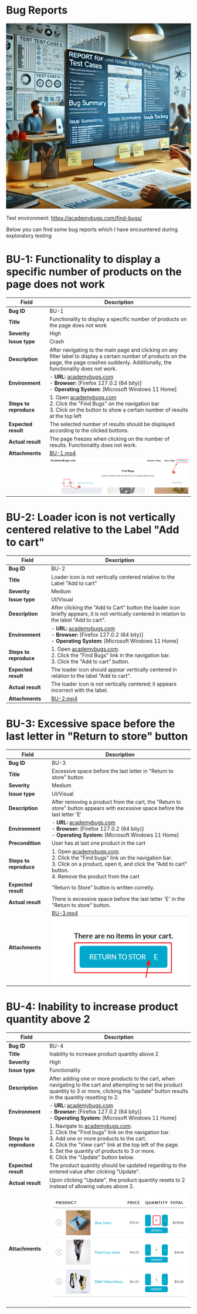 # Bug Reports 

![Bug Reports Page Image](images/bugreports/bugreports.jpg)


Test environment: https://academybugs.com/find-bugs/

Below you can find some bug reports which I have encountered during exploratory testing


# BU-1: Functionality to display a specific number of products on the page does not work

| Field                | Description                                                                                      |
|----------------------|--------------------------------------------------------------------------------------------------|
| **Bug ID**           | BU-1                                                                                             |
| **Title**            | Functionality to display a specific number of products on the page does not work                 |
| **Severity**         | High                                                                                             |
| **Issue type**       | Crash                                                                                            |
| **Description**      | After navigating to the main page and clicking on any filter label to display a certain number of products on the page, the page crashes suddenly. Additionally, the functionality does not work. |
| **Environment**      | - **URL:** [academybugs.com](http://academybugs.com) <br> - **Browser:** [Firefox 127.0.2 (64 bity)] <br> - **Operating System:** [Microsoft Windows 11 Home]|
| **Steps to reproduce** | 1. Open [academybugs.com](http://academybugs.com) <br> 2. Click the "Find Bugs" on the navigation bar <br> 3. Click on the button to show a certain number of results at the top left |
| **Expected result**  | The selected number of results should be displayed according to the clicked buttons.              |
| **Actual result**    | The page freezes when clicking on the number of results. Functionality does not work.             |
| **Attachments**      | [BU-1.mp4](images/bugreports/BU-1.mp4)                                                            |
|                      | ![BU-1.Screenshot](images/bugreports/BU-1.png)                                                    |

# BU-2:  Loader icon is not vertically centered relative to the Label "Add to cart"  

| Field                | Description                                                                                      |
|----------------------|--------------------------------------------------------------------------------------------------|
| **Bug ID**           | BU-2                                                                                             |
| **Title**            | Loader icon is not vertically centered relative to the Label "Add to cart"                       |
| **Severity**         | Medium                                                                                           |
| **Issue type**       | UI/Visual                                                                                       |
| **Description**      | After clicking the "Add to Cart" button the loader icon briefly appears, it is not vertically centered in relation to the label "Add to cart". |
| **Environment**      | - **URL:** [academybugs.com](http://academybugs.com) <br> - **Browser:** [Firefox 127.0.2 (64 bity)] <br> - **Operating System:** [Microsoft Windows 11 Home] |
| **Steps to reproduce** | 1. Open [academybugs.com](http://academybugs.com). <br> 2. Click the "Find Bugs" link in the navigation bar. <br> 3. Click the "Add to cart" button. |
| **Expected result**  | The loader icon should appear vertically centered in relation to the label "Add to cart".    |
| **Actual result**    | The loader icon is not vertically centered; it appears incorrect with the label.               |
| **Attachments**      |  [BU-2.mp4](images/bugreports/BU-2.mp4)     |

# BU-3: Excessive space before the last letter in "Return to store" button

| Field                | Description                                                                                      |
|----------------------|--------------------------------------------------------------------------------------------------|
| **Bug ID**           | BU-3                                                                                             |
| **Title**            | Excessive space before the last letter in "Return to store" button                       |
| **Severity**         | Medium                                                                                           |
| **Issue type**       | UI/Visual                                                                                       |
| **Description**      | After removing a product from the cart, the "Return to store" button appears with excessive space before the last letter 'E' |
| **Environment**      | - **URL:** [academybugs.com](http://academybugs.com) <br> - **Browser:** [Firefox 127.0.2 (64 bity)] <br> - **Operating System:** [Microsoft Windows 11 Home] |
| **Precondition**      | User has at last one product in the cart |
| **Steps to reproduce** | 1. Open [academybugs.com](http://academybugs.com). <br> 2. Click the "Find bugs" link on the navigation bar. <br> 3. Click on a product, open it, and click the "Add to cart" button. <br> 4. Remove the product from the cart  |
| **Expected result**  | "Return to Store" button is written corretly.               |
| **Actual result**    | There is excessive space before the last letter 'E' in the "Return to store" button.     |
| **Attachments**      |  [BU-3.mp4](images/bugreports/BU-3.mp4) <br>  ![Screenshot](images/bugreports/BU-3.png)       |

# BU-4: Inability to increase product quantity above 2

| Field                | Description                                                                                      |
|----------------------|--------------------------------------------------------------------------------------------------|
| **Bug ID**           | BU-4                                                                                             |
| **Title**            | Inability to increase product quantity above 2                                                    |
| **Severity**         | High                                                                                             |
| **Issue type**       | Functionality                                                                                     |
| **Description**      | After adding one or more products to the cart, when navigating to the cart and attempting to set the product quantity to 3 or more, clicking the "update" button results in the quantity resetting to 2. |
| **Environment**      | - **URL:** [academybugs.com](http://academybugs.com) <br> - **Browser:** [Firefox 127.0.2 (64 bity)] <br> - **Operating System:** [Microsoft Windows 11 Home] |
| **Steps to reproduce** | 1. Navigate to [academybugs.com](http://academybugs.com). <br> 2. Click the "Find bugs" link on the navigation bar. <br> 3. Add one or more products to the cart. <br> 4. Click the "View cart" link at the top left of the page. <br> 5. Set the quantity of products to 3 or more. <br> 6. Click the "Update" button below. |
| **Expected result**  | The product quantity should be updated regarding to the entered value after clicking "Update".  |
| **Actual result**    | Upon clicking "Update", the product quantity resets to 2 instead of allowing values above 2.    |
| **Attachments**      | ![Screenshot](images/bugreports/BU-4.png)       |


            
